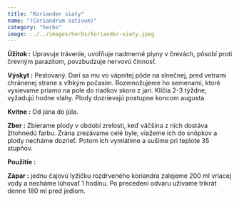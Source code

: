 ```yaml
---
title: "Koriander siaty"
name: "(Coriandrum sativum)"
category: "herbs"
image: ../../images/herbs/koriander-siaty.jpeg
---
```


<strong>Úžitok :</strong> Upravuje trávenie, uvoľňuje nadmerné plyny v črevách, pôsobí proti črevným parazitom, povzbudzuje nervovú činnosť.

<strong>Výskyt :</strong> Pestovaný. Darí sa mu vo vápnitej pôde na slnečnej, pred vetrami chránenej strane s vlhkým počasím. Rozmnožujeme ho semenami, ktoré vysievame priamo na pole do riadkov skoro z jari. Klíčia 2-3 týždne, vyžadujú hodne vlahy. Plody dozrievajú postupne koncom augusta

<strong>Kvitne :</strong> Od júna do júla.

<strong>Zber :</strong> Zbierame plody v období zrelosti, keď väčšina z nich dostáva žltohnedú farbu. Zrána zrezávame celé byle, viažeme ich do snôpkov a plody necháme dozrieť. Potom ich vymlátime a sušíme pri teplote 35 stupňov.

<strong>Použitie :</strong>

<strong>Zápar :</strong> jednu čajovú lyžičku rozdrveného koriandra zalejeme 200 ml vriacej vody a necháme lúhovať 1 hodinu. Po precedení odvaru užívame trikrát denne 180 ml pred jedlom.
